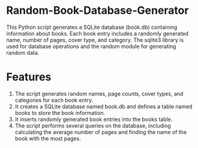 # Random-Book-Database-Generator
This Python script generates a SQLite database (book.db) containing information about books. Each book entry includes a randomly generated name, number of pages, cover type, and category. The sqlite3 library is used for database operations and the random module for generating random data.

# Features
1. The script generates random names, page counts, cover types, and categories for each book entry.
2. It creates a SQLite database named book.db and defines a table named books to store the book information.
3. It inserts randomly generated book entries into the books table.
4. The script performs several queries on the database, including calculating the average number of pages and finding the name of the book with the most pages.
